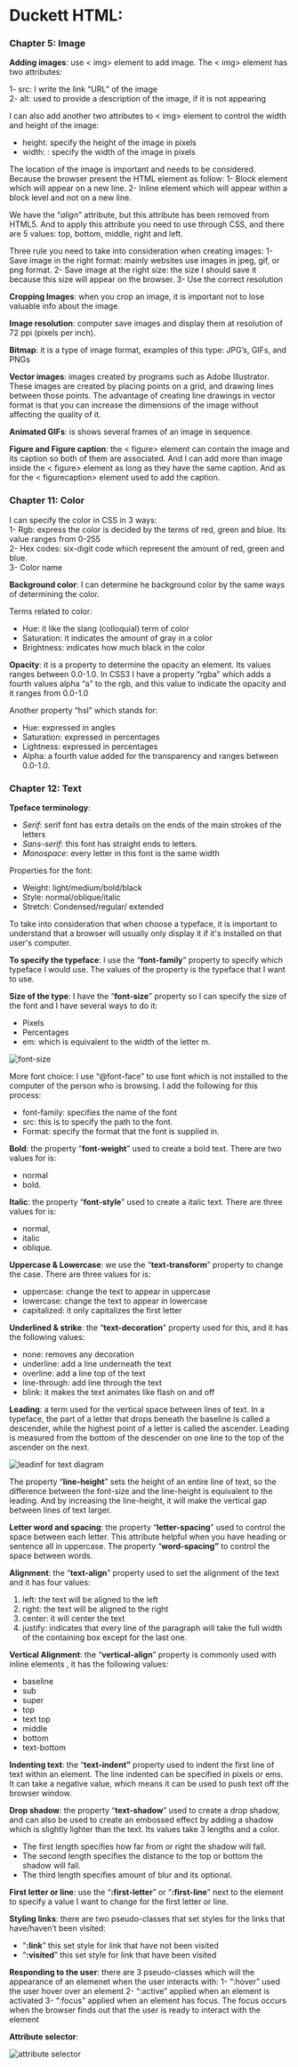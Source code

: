 # Duckett HTML:

### Chapter 5: Image

**Adding images**: use < img> element to add image. The < img> element has two attributes:

 1-	src: I write the link “URL” of the image <br>
 2-	alt: used to provide a description of the image, if it is not appearing 

I can also add another two attributes to < img> element to control the width and height of the image:
 -	height: specify the height of the image in pixels
 -	width: : specify the width of the image in pixels

The location of the image is important and needs to be considered. Because the browser present the HTML element as follow:
 1-	Block element which will appear on a new line.
 2-	Inline element which will appear within a block level and not on a new line.

We have the “*align*” attribute, but this attribute has been removed from HTML5. And to apply this attribute you need to use through CSS, and there are 5 values: top, bottom, middle, right and left.

Three rule you need to take into consideration when creating images:
 1-	Save image in the right format: mainly websites use images in jpeg, gif, or png format.
 2-	Save image at the right size: the size I should save it because this size will appear on the browser. 
 3-	Use the correct resolution

**Cropping Images**: when you crop an image, it is important not to lose valuable info about the image.

**Image resolution**: computer save images and display them at resolution of 72 ppi (pixels per inch).

**Bitmap**: it is a type of image format, examples of this type: JPG’s, GIFs, and PNGs

**Vector images**: images created by programs such as Adobe Illustrator. These images are created by placing points on a grid, and drawing lines between those points. The advantage of creating line drawings in vector format is that you can increase the dimensions of the image without affecting the quality of it.

**Animated GIFs**: is shows several frames of an image in sequence.

**Figure and Figure caption**: the < figure> element can contain the image and its caption so both of them are associated. And I can add more than image inside the < figure> element as long as they have the same caption. 
And as for the < figurecaption> element used to add the caption.


### Chapter 11: Color

I can specify the color in CSS in 3 ways: <br>
 1-	Rgb: express the color is decided by the terms of red, green and blue. Its value ranges from 0-255<br>
 2-	Hex codes: six-digit code which represent the amount of red, green and blue.<br>
 3-	Color name

**Background color**: I can determine he background color by the same ways of determining the color.

Terms related to color:
 -	Hue: it like the slang (colloquial) term of color
 -	Saturation: it indicates the amount of gray in a color
 -	Brightness: indicates how much black in the color

**Opacity**: it is a property to determine the opacity an element. Its values ranges between 0.0-1.0.
In CSS3 I have a property “rgba” which adds a fourth values alpha “a” to the rgb, and this value to indicate the opacity and it ranges from 0.0-1.0

Another property “hsl” which stands for: 
 -	Hue: expressed in angles
 -	Saturation: expressed in percentages
 -	Lightness:  expressed in percentages
 -	Alpha: a fourth value added for the transparency and ranges between 0.0-1.0.
 

### Chapter 12: Text 

**Tpeface terminology**: 
 -	*Serif*: serif font has extra details on the ends of the main strokes of the letters
 -	*Sans-serif*: this font has straight ends to letters.
 -	*Monospace*: every letter in this font is the same width

Properties for the font:
 -	Weight: light/medium/bold/black
 -	Style: normal/oblique/italic
 -	Stretch: Condensed/regular/ extended

To take into consideration that when choose a typeface, it is important to understand that a browser will usually only display it if it's installed on that user's computer.

**To specify the typeface**: I use the “**font-family**” property to specify which typeface I would use.  The values of the property is the typeface that I want to use.

**Size of the type**: I have the “**font-size**” property so I can specify the size of the font and I have several ways to do it: 
 -	Pixels
 -	Percentages
 -	em: which is equivalent to the width of the letter m.

![font-size](../img/class05/font-size.jpg)




More font choice: 
I use “@font-face” to use font which is not installed to the computer of the person who is browsing.  I add the following for this process: 
 -	font-family: specifies the name of the font
 -	src: this is to specify the path to the font. 
 -	Format: specify the format that the font is supplied in.


**Bold**: the property “**font-weight**” used to create a bold text. There are two values for is: 
 - normal 
 - bold.

**Italic**: the property “**font-style**” used to create a italic text. There are three values for is:    
 - normal, 
 - italic 
 - oblique.

**Uppercase & Lowercase**: we use the “**text-transform**” property to change the case. There are three values for is: 
 -	uppercase: change the text to appear in uppercase
 -	lowercase: change the text to appear in lowercase
 -	capitalized: it only capitalizes the first letter

**Underlined & strike**: the “**text-decoration**” property used for this, and it has the following values:
 -	none: removes any decoration
 -	underline: add a line underneath the text
 -	overline: add a line top of the text 
 - 	line-through: add line through the text 
 -	blink: it makes the text animates like flash on and off


**Leading**: a term used for the vertical space between lines of text. In a typeface, the part of a letter that drops beneath the baseline is called a descender, while the highest point of a letter is called the ascender. Leading is measured from the bottom of the descender on one line to the top of the ascender on the next.

![leadinf for text diagram](../img/class05/leading-for-text.jpg)

The property “**line-height**” sets the height of an entire line of text, so the difference between the font-size and the line-height is equivalent to the leading. And by increasing the line-height, it will make the vertical gap between lines of text larger.

**Letter word and spacing**: the property “**letter-spacing**” used to control the space between each letter. This attribute helpful when you have heading or sentence all in uppercase.
The property “**word-spacing”** to control the space between words.

**Alignment**: the “**text-align**” property used to set the alignment of the text and it has four values:
 1.	left: the text will be aligned to the left
 2.	right: the text will be aligned to the right
 3.	center: it will center the text
 4.	justify: indicates that every line of the paragraph will take the full width of the containing box except for the last one.

**Vertical Alignment**: the “**vertical-align**” property is commonly used with inline elements , it has the following values:
 -	baseline
 -	sub
 -	super
 -	top
 -	text top
 -	middle
 -	bottom
 -	text-bottom

**Indenting text**: the “**text-indent”** property used to indent the first line of text within an element. The line indented can be specified in pixels or ems. It can take a negative value, which means it can be used to push text off the browser window.

**Drop shadow**: the property “**text-shadow**” used to create a drop shadow, and can also be used to create an embossed effect by adding a shadow which is slightly lighter than the text. Its values take 3 lengths and a color.

 - The first length specifies how far from or right the shadow will fall.
 - The second length specifies the distance to the top or bottom the shadow will fall.
 - The third length specifies amount of blur and its optional.

**First letter or line**: use the “**:first-letter**” or “**:first-line**” next to the element to specify a value I want to change for the first letter or line.

**Styling links**: there are two pseudo-classes that set styles for the links that have/haven’t been visited:
 - "**:link**” this set style for link that have not been visited
 -	“**:visited**” this set style for link that have been visited

**Responding to the user**: there are 3 pseudo-classes which will the appearance of an elemenet when the user interacts with:
 1-	 “:hover”  used the user hover over an element 
 2-	“:active” applied when an element is activated
 3-	“:focus” applied when an element has focus. The focus occurs when the browser finds out that the user is ready to interact with the element 


**Attribute selector**:

![attribute selector](../img/class05/attribute-selector.jpg)
